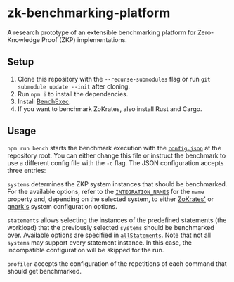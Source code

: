 # zk-benchmarking-platform

A research prototype of an extensible benchmarking platform for Zero-Knowledge Proof (ZKP) implementations.

## Setup

1. Clone this repository with the `--recurse-submodules` flag or run `git submodule update --init` after cloning.
2. Run `npm i` to install the dependencies.
3. Install [BenchExec](https://github.com/sosy-lab/benchexec).
4. If you want to benchmark ZoKrates, also install Rust and Cargo.

## Usage

`npm run bench` starts the benchmark execution with the [`config.json`](config.json) at the repository root.
You can either change this file or instruct the benchmark to use a different config file with the `-c` flag.
The JSON configuration accepts three entries:

`systems` determines the ZKP system instances that should be benchmarked.
For the available options, refer to the [`INTEGRATION_NAMES`](ts/integrations/index.ts#L6) for the `name` property and, depending on the selected system, to either [ZoKrates'](ts/integrations/zokrates.ts#L32) or [gnark's](ts/integrations/gnark.ts#L22) system configuration options.

`statements` allows selecting the instances of the predefined statements (the workload) that the previously selected `systems` should be benchmarked over.
Available options are specified in [`allStatements`](ts/workload/statement.ts#L5).
Note that not all `systems` may support every statement instance.
In this case, the incompatible configuration will be skipped for the run.

`profiler` accepts the configuration of the repetitions of each command that should get benchmarked.
